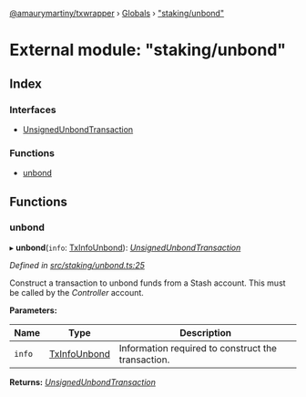 [@amaurymartiny/txwrapper](../README.md) › [Globals](../globals.md) › ["staking/unbond"](_staking_unbond_.md)

# External module: "staking/unbond"

## Index

### Interfaces

* [UnsignedUnbondTransaction](../interfaces/_staking_unbond_.unsignedunbondtransaction.md)

### Functions

* [unbond](_staking_unbond_.md#unbond)

## Functions

###  unbond

▸ **unbond**(`info`: [TxInfoUnbond](../interfaces/_staking_stakingtxtypeutils_.txinfounbond.md)): *[UnsignedUnbondTransaction](../interfaces/_staking_unbond_.unsignedunbondtransaction.md)*

*Defined in [src/staking/unbond.ts:25](https://github.com/paritytech/txwrapper/blob/29e727e/src/staking/unbond.ts#L25)*

Construct a transaction to unbond funds from a Stash account. This must be called
by the _Controller_ account.

**Parameters:**

Name | Type | Description |
------ | ------ | ------ |
`info` | [TxInfoUnbond](../interfaces/_staking_stakingtxtypeutils_.txinfounbond.md) | Information required to construct the transaction.  |

**Returns:** *[UnsignedUnbondTransaction](../interfaces/_staking_unbond_.unsignedunbondtransaction.md)*
